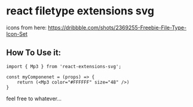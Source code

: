 # react filetype extensions svg
icons from here: https://dribbble.com/shots/2369255-Freebie-File-Type-Icon-Set

## How To Use it:
```
import { Mp3 } from 'react-extensions-svg';

const myComponenet = (props) => {
    return (<Mp3 color="#FFFFFF" size="48" />)
} 
```

feel free to whatever...